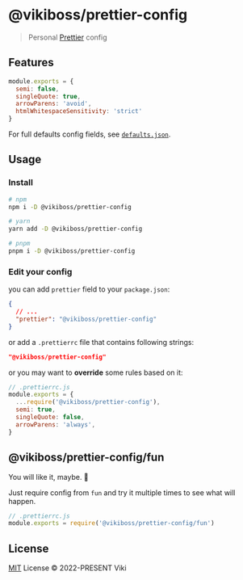 # @vikiboss/prettier-config

> Personal [Prettier](https://prettier.io/) config

## Features

```js
module.exports = {
  semi: false,
  singleQuote: true,
  arrowParens: 'avoid',
  htmlWhitespaceSensitivity: 'strict'
}
```

For full defaults config fields, see [`defaults.json`](defaults.json).

## Usage

### Install

```bash
# npm
npm i -D @vikiboss/prettier-config

# yarn
yarn add -D @vikiboss/prettier-config

# pnpm
pnpm i -D @vikiboss/prettier-config
```

### Edit your config

you can add `prettier` field to your `package.json`:

```json
{
  // ...
  "prettier": "@vikiboss/prettier-config"
}
```

or add a `.prettierrc` file that contains following strings:

```json
"@vikiboss/prettier-config"
```

or you may want to **override** some rules based on it:

```js
// .prettierrc.js
module.exports = {
  ...require('@vikiboss/prettier-config'),
  semi: true,
  singleQuote: false,
  arrowParens: 'always',
}
```

## @vikiboss/prettier-config/fun

You will like it, maybe. 🤣

Just require config from `fun` and try it multiple times to see what will happen.

```js
// .prettierrc.js
module.exports = require('@vikiboss/prettier-config/fun')
```

## License

[MIT](LICENSE) License © 2022-PRESENT Viki
